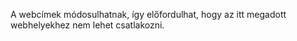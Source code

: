 A webcímek módosulhatnak, így előfordulhat, hogy az itt megadott webhelyekhez nem lehet csatlakozni.

<!--HONumber=Oct16_HO1-->


